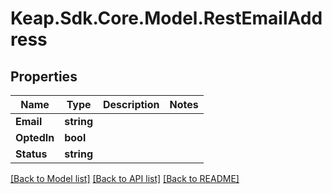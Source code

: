# Keap.Sdk.Core.Model.RestEmailAddress

## Properties

Name | Type | Description | Notes
------------ | ------------- | ------------- | -------------
**Email** | **string** |  | 
**OptedIn** | **bool** |  | 
**Status** | **string** |  | 

[[Back to Model list]](../README.md#documentation-for-models) [[Back to API list]](../README.md#documentation-for-api-endpoints) [[Back to README]](../README.md)

